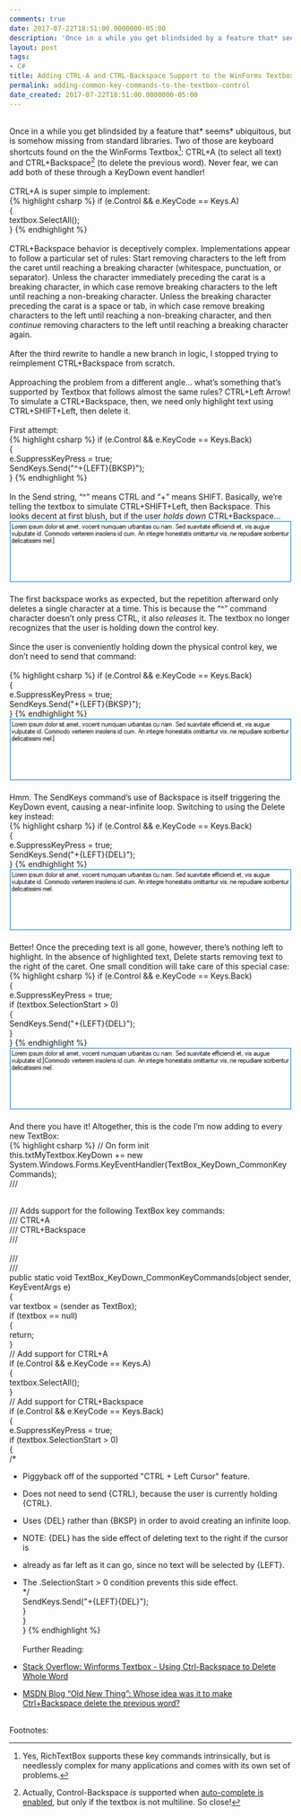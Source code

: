 ```yaml
---
comments: true
date: 2017-07-22T18:51:00.0000000-05:00
description: 'Once in a while you get blindsided by a feature that* seems*  ubiquitous, but is somehow missing from standard libraries. Two of those are keyboard shortcuts found on the the WinForms Textbox: CTRL+A (to select all text) and CTRL+Backspace (to delete the previous word). Never fear, we can add both of these through a KeyDown event handler!'
layout: post
tags:
- C#
title: Adding CTRL-A and CTRL-Backspace Support to the WinForms Textbox Control
permalink: adding-common-key-commands-to-the-textbox-control
date_created: 2017-07-22T18:51:00.0000000-05:00
---
```

   
   
   
   
   
   
&nbsp;   
Once in a while you get blindsided by a feature that* seems*  ubiquitous, but is somehow missing from standard libraries. Two of those are keyboard shortcuts found on the the WinForms Textbox[^1]: CTRL+A (to select all text) and CTRL+Backspace[^2] (to delete the previous word). Never fear, we can add both of these through a KeyDown event handler!   
&nbsp;   
CTRL+A is super simple to implement:   
{% highlight csharp %}
if (e.Control && e.KeyCode == Keys.A)  
 {  
 textbox.SelectAll();  
 }
{% endhighlight %}   
&nbsp;   
CTRL+Backspace behavior is deceptively complex. Implementations appear to follow a particular set of rules: Start removing characters to the left from the caret until reaching a breaking character (whitespace, punctuation, or separator). Unless the character immediately preceding the carat is a breaking character, in which case remove breaking characters to the left until reaching a non-breaking character. Unless the breaking character preceding the carat is a space or tab, in which case remove breaking characters to the left until reaching a non-breaking character, and then *continue*  removing characters to the left until reaching a breaking character again.   
&nbsp;   
After the third rewrite to handle a new branch in logic, I stopped trying to reimplement CTRL+Backspace from scratch.   
&nbsp;   
Approaching the problem from a different angle… what’s something that’s supported by Textbox that follows almost the same rules? CTRL+Left Arrow! To simulate a CTRL+Backspace, then, we need only highlight text using CTRL+SHIFT+Left, then delete it.   
&nbsp;   
First attempt:   
{% highlight csharp %}
if (e.Control && e.KeyCode == Keys.Back)  
 {  
 e.SuppressKeyPress = true;  
 SendKeys.Send("^+{LEFT}{BKSP}");  
 }
{% endhighlight %}   
&nbsp;   
In the Send string, “^” means CTRL and “+” means SHIFT. Basically, we’re telling the textbox to simulate CTRL+SHIFT+Left, then Backspace. This looks decent at first blush, but if the user *holds down*  CTRL+Backspace…   
[![image001.gif][1]][1]   
&nbsp;   
The first backspace works as expected, but the repetition afterward only deletes a single character at a time. This is because the “^” command character doesn’t only press CTRL, it also *releases*  it. The textbox no longer recognizes that the user is holding down the control key.   
&nbsp;   
Since the user is conveniently holding down the physical control key, we don’t need to send that command:   
&nbsp;   
{% highlight csharp %}
if (e.Control && e.KeyCode == Keys.Back)  
 {  
 e.SuppressKeyPress = true;  
 SendKeys.Send("+{LEFT}{BKSP}");  
 }
{% endhighlight %}   
[![image002.gif][2]][2]   
&nbsp;   
Hmm. The SendKeys command’s use of Backspace is itself triggering the KeyDown event, causing a near-infinite loop. Switching to using the Delete key instead:   
{% highlight csharp %}
if (e.Control && e.KeyCode == Keys.Back)  
 {  
 e.SuppressKeyPress = true;  
 SendKeys.Send("+{LEFT}{DEL}");  
 }
{% endhighlight %}   
[![image003.gif][3]][3]   
&nbsp;   
Better! Once the preceding text is all gone, however, there’s nothing left to highlight. In the absence of highlighted text, Delete starts removing text to the right of the caret. One small condition will take care of this special case:   
{% highlight csharp %}
if (e.Control && e.KeyCode == Keys.Back)  
 {  
 e.SuppressKeyPress = true;   
if (textbox.SelectionStart > 0)  
 {  
 SendKeys.Send("+{LEFT}{DEL}");  
 }  
 }
{% endhighlight %}   
[![image004.gif][4]][4]   
&nbsp;   
And there you have it! Altogether, this is the code I’m now adding to every new TextBox:    
{% highlight csharp %}
// On form init  
 this.txtMyTextbox.KeyDown += new System.Windows.Forms.KeyEventHandler(TextBox_KeyDown_CommonKeyCommands);   
/// <summary>  
 /// Adds support for the following TextBox key commands:  
 /// CTRL+A  
 /// CTRL+Backspace  
 /// </summary>  
 /// <param name="sender"></param>  
 /// <param name="e"></param>  
 public static void TextBox_KeyDown_CommonKeyCommands(object sender, KeyEventArgs e)  
 {  
 var textbox = (sender as TextBox);  
 if (textbox == null)  
 {  
 return;  
 }   
// Add support for CTRL+A  
 if (e.Control && e.KeyCode == Keys.A)  
 {  
 textbox.SelectAll();  
 }   
// Add support for CTRL+Backspace  
 if (e.Control && e.KeyCode == Keys.Back)  
 {  
 e.SuppressKeyPress = true;   
if (textbox.SelectionStart > 0)  
 {  
 /*  
 * Piggyback off of the supported "CTRL + Left Cursor" feature.  
 * Does not need to send {CTRL}, because the user is currently holding {CTRL}.  
 * Uses {DEL} rather than {BKSP} in order to avoid creating an infinite loop.  
 * NOTE: {DEL} has the side effect of deleting text to the right if the cursor is  
 * already as far left as it can go, since no text will be selected by {LEFT}.  
 * The .SelectionStart > 0 condition prevents this side effect.  
 */  
 SendKeys.Send("+{LEFT}{DEL}");  
 }  
 }  
 }
{% endhighlight %}   
&nbsp;   
Further Reading:   
 
* [Stack Overflow: Winforms Textbox - Using Ctrl-Backspace to Delete Whole Word ][5] 
* [MSDN Blog “Old New Thing”: Whose idea was it to make Ctrl+Backspace delete the previous word? ][6]   
   
&nbsp;   
Footnotes:   
[^1]: Yes, RichTextBox supports these key commands intrinsically, but is needlessly complex for many applications and comes with its own set of problems.   
[^2]: Actually, Control-Backspace *is*  supported when [auto-complete is enabled][7], but only if the textbox is not multiline. So close!   

[1]: /uploads/2017/07/22/Textbox-Take1.gif "image001.gif"
[2]: /uploads/2017/07/22/Textbox-Take2.gif "image002.gif"
[3]: /uploads/2017/07/22/Textbox-Take3.gif "image003.gif"
[4]: /uploads/2017/07/22/Textbox-Take4.gif "image004.gif"
[5]: https://stackoverflow.com/questions/1124639/winforms-textbox-using-ctrl-backspace-to-delete-whole-word/1197339#1197339
[6]: https://blogs.msdn.microsoft.com/oldnewthing/20071011-00/?p=24823
[7]: https://stackoverflow.com/a/30269663/3320402
